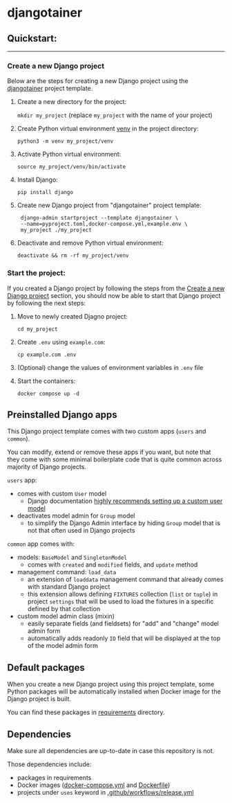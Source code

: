 # djangotainer

## Quickstart:

---

### Create a new Django project

Below are the steps for creating a new Django project using the
[djangotainer](https://github.com/roknicmilos/djangotainer) project
template.

1. Create a new directory for the project:

   `mkdir my_project`
   (replace `my_project` with the name of your project)

2. Create Python virtual environment [venv](https://docs.python.org/3/library/venv.html) in the project directory:

   `python3 -m venv my_project/venv`

3. Activate Python virtual environment:

   `source my_project/venv/bin/activate`

4. Install Django:

   `pip install django`

5. Create new Django project from "djangotainer" project template:

   ```shell
    django-admin startproject --template djangotainer \
    --name=pyproject.toml,docker-compose.yml,example.env \
    my_project ./my_project
   ```

6. Deactivate and remove Python virtual environment:

   `deactivate && rm -rf my_project/venv`

### Start the project:

If you created a Django project by following the steps from the
[Create a new Django project](#create-a-new-django-project) section,
you should now be able to start that Django project by following the
next steps:

1. Move to newly created Djagno project:

   `cd my_project`

2. Create `.env` using `example.com`:

   `cp example.com .env`

3. (Optional) change the values of environment variables in `.env` file

4. Start the containers:

   `docker compose up -d`

## Preinstalled Django apps

This Django project template comes with two custom apps
(`users` and `common`).

You can modify, extend or remove these apps if you want,
but note that they come with some minimal boilerplate code
that is quite common across majority of Django projects.

`users` app:

- comes with custom `User` model
  - Django documentation [highly recommends setting up a
    custom user model](https://docs.djangoproject.com/en/4.2/topics/auth/customizing/#using-a-custom-user-model-when-starting-a-project)
- deactivates model admin for `Group` model
  - to simplify the Django Admin interface by hiding `Group`
    model that is not that often used in Django projects

`common` app comes with:

- models: `BaseModel` and `SingletonModel`
  - comes with `created` and `modified` fields, and `update` method
- management command: `load_data`
  - an extension of `loaddata` management command that
    already comes with standard Django project
  - this extension allows defining `FIXTURES` collection
    (`list` or `tuple`) in project `settings` that will be used to
    load the fixtures in a specific defined by that collection
- custom model admin class (mixin)
  - easily separate fields (and fieldsets) for "add" and "change"
    model admin form
  - automatically adds readonly `ID` field that will be displayed at
    the top of the model admin form

## Default packages

When you create a new Django project using this project template,
some Python packages will be automatically installed when Docker
image for the Django project is built.

You can find these packages in [requirements](requirements) directory.

## Dependencies

Make sure all dependencies are up-to-date in case this repository
is not.

Those dependencies include:

- packages in requirements
- Docker images ([docker-compose.yml](docker-compose.yml)
  and [Dockerfile](Dockerfile))
- projects under `uses` keyword in [.github/workflows/release.yml](.github/workflows/release.yml)
